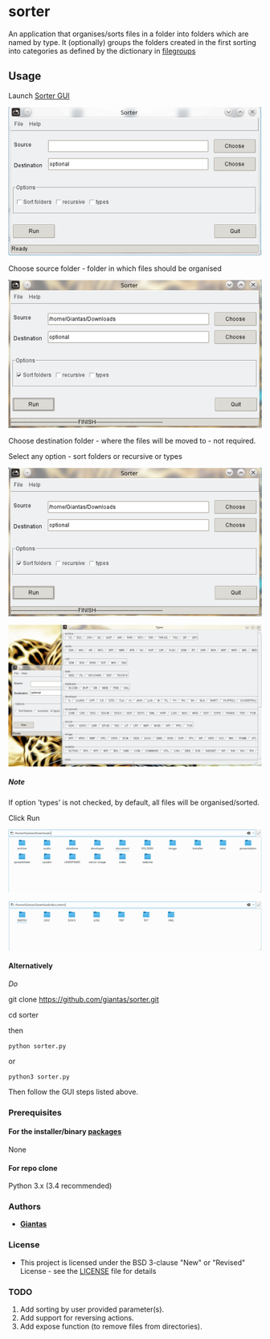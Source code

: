 # sorter

An application that organises/sorts files in a folder into folders which are named by type. It (optionally) groups the folders created in the first sorting into categories as defined by the dictionary in [filegroups](filegroups.py)

## Usage

Launch [Sorter GUI](releases/latest)

![main screen](screenshots/Screenshot_20170505_081019.png)


Choose source folder - folder in which files should be organised

![Choose source folder](screenshots/Screenshot_20170505_081200.png)


Choose destination folder - where the files will be moved to - not required.


Select any option - sort folders or recursive or types

![Choose source folder](screenshots/Screenshot_20170505_081200.png)

![Types screen](screenshots/Screenshot_20170505_081054.png)

##### Note
If option 'types' is not checked, by default, all files will be organised/sorted.

Click Run

![Resulting groups of folders](screenshots/Screenshot_20170505_081300.png)

![Resulting folders organised by file type](screenshots/Screenshot_20170505_081329.png)

#### Alternatively

*Do*

git clone https://github.com/giantas/sorter.git

cd sorter

then 

```
python sorter.py
```

or 

```
python3 sorter.py
```

Then follow the GUI steps listed above.

### Prerequisites 
#### For the installer/binary [packages](releases/latest)
None

#### For repo clone
Python 3.x (3.4 recommended)


### Authors

* **[Giantas](https://github.com/giantas)** 


### License

* This project is licensed under the BSD 3-clause "New" or "Revised" License - see the [LICENSE](LICENSE) file for details


### TODO

1. Add sorting by user provided parameter(s).
2. Add support for reversing actions.
3. Add expose function (to remove files from directories).
